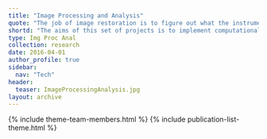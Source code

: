 ```yaml
---
title: "Image Processing and Analysis"
quote: "The job of image restoration is to figure out what the instrument is actually trying to tell you (Prof. Roy Pike)."
shortd: "The aims of this set of projects is to implement computational algorithms able to improve the quality/resolution of a microscopy image/dataset (e.g., via deconvolution), and to extract from it the maximum amount of information, both from the biological (e.g., biomolecules localization/concentration) content and the optical system content (e.g., spatial resolution, optical aberrations)." 
type: Img Proc Anal
collection: research
date: 2016-04-01
author_profile: true
sidebar:
  nav: "Tech"
header:
  teaser: ImageProcessingAnalysis.jpg
layout: archive
---
```


{% include theme-team-members.html %}
{% include publication-list-theme.html %}




